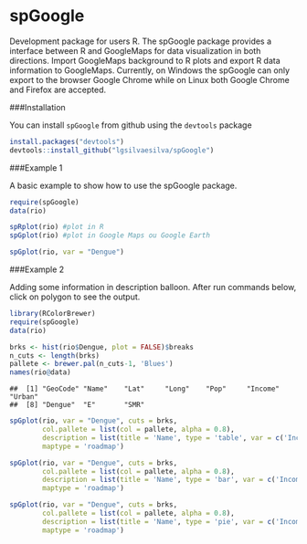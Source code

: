 spGoogle
========

Development package for users R.
The spGoogle package provides a interface between R and GoogleMaps for data visualization in both directions. Import GoogleMaps background to R plots and export R data information to GoogleMaps. Currently, on Windows the spGoogle can only export to the browser Google Chrome while on Linux both Google Chrome and Firefox are accepted.

###Installation

You can install ``spGoogle`` from github using the ``devtools`` package


```r
install.packages("devtools")
devtools::install_github("lgsilvaesilva/spGoogle")
```

###Example 1

A basic example to show how to use the spGoogle package.

```r
require(spGoogle)
data(rio)

spRplot(rio) #plot in R
spGplot(rio) #plot in Google Maps ou Google Earth

spGplot(rio, var = "Dengue")
```

###Example 2

Adding some information in description balloon. After run commands below, click on polygon to see the output.


```r
library(RColorBrewer)
require(spGoogle)
data(rio)

brks <- hist(rio$Dengue, plot = FALSE)$breaks
n_cuts <- length(brks)
pallete <- brewer.pal(n_cuts-1, 'Blues')
names(rio@data)
```

```
##  [1] "GeoCode" "Name"    "Lat"     "Long"    "Pop"     "Income"  "Urban"  
##  [8] "Dengue"  "E"       "SMR"
```

```r
spGplot(rio, var = "Dengue", cuts = brks, 
        col.pallete = list(col = pallete, alpha = 0.8), 
        description = list(title = 'Name', type = 'table', var = c('Income','Urban')),
        maptype = 'roadmap')

spGplot(rio, var = "Dengue", cuts = brks, 
        col.pallete = list(col = pallete, alpha = 0.8), 
        description = list(title = 'Name', type = 'bar', var = c('Income','Urban')),
        maptype = 'roadmap')

spGplot(rio, var = "Dengue", cuts = brks, 
        col.pallete = list(col = pallete, alpha = 0.8), 
        description = list(title = 'Name', type = 'pie', var = c('Income','Urban')),
        maptype = 'roadmap')
```

